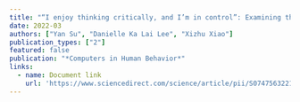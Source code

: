 ```yaml
---
title: "“I enjoy thinking critically, and I’m in control”: Examining the influences of media literacy factors on misperceptions amidst the COVID-19 infodemic"
date: 2022-03
authors: ["Yan Su", "Danielle Ka Lai Lee", "Xizhu Xiao"]
publication_types: ["2"]
featured: false
publication: "*Computers in Human Behavior*"
links:
  - name: Document link
    url: 'https://www.sciencedirect.com/science/article/pii/S0747563221004349'
---
```

